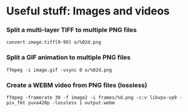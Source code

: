 # Useful stuff: Images and videos

### Split a multi-layer TIFF to multiple PNG files
`convert image.tiff[0-99] o/%02d.png`

### Split a GIF animation to multiple PNG files
`ffmpeg -i image.gif -vsync 0 o/%02d.png`

### Create a WEBM video from PNG files (lossless)
`ffmpeg -framerate 30 -f image2 -i frames/%d.png -c:v libvpx-vp9 -pix_fmt yuva420p -lossless 1 output.webm`

